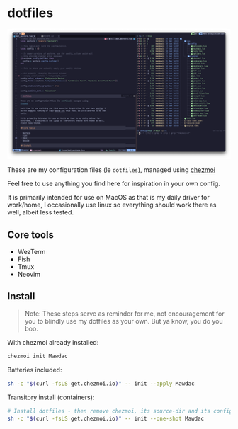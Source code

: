 # dotfiles

![wezterm, tmux, fish and neovim](screenshot.png)

These are my configuration files (le `dotfiles`), managed using
[chezmoi](https://www.chezmoi.io/)

Feel free to use anything you find here for inspiration in your own config.

It is primarily intended for use on MacOS as that is my daily driver for
work/home, I occasionally use linux so everything should work there as well,
albeit less tested.

## Core tools

- WezTerm
- Fish
- Tmux
- Neovim

## Install

> Note: These steps serve as reminder for me, not encouragement for you to
> blindly use my dotfiles as your own. But ya know, you do you boo.

With chezmoi already installed:

```sh
chezmoi init Mawdac
```

Batteries included:

```sh
sh -c "$(curl -fsLS get.chezmoi.io)" -- init --apply Mawdac
```

Transitory install (containers):

```sh
# Install dotfiles - then remove chezmoi, its source-dir and its config-dir
sh -c "$(curl -fsLS get.chezmoi.io)" -- init --one-shot Mawdac
```
